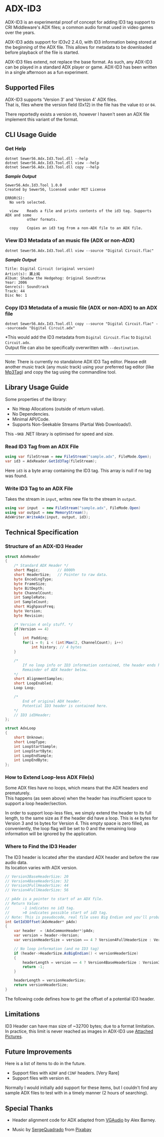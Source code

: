 # ADX-ID3 

ADX-ID3 is an experimental proof of concept for adding ID3 tag support to CRI Middleware's ADX files; a common audio format used in video games over the years.

ADX-ID3 adds support for ID3v2 2.4.0, with ID3 information being stored at the beginning of the ADX file. This allows for metadata to be downloaded before playback of the file is started.

ADX-ID3 files extend, not replace the base format. As such, any ADX-ID3 can be played in a standard ADX player or game.
ADX-ID3 has been written in a single afternoon as a fun experiment.

## Supported Files

ADX-ID3 supports 'Version 3' and 'Version 4' ADX files.  
That is, files where the version field (0x12) in the file has the value `03` or `04`.  

There reportedly exists a version `05`, however I haven't seen an ADX file implement this variant of the format.  

## CLI Usage Guide

### Get Help
```
dotnet Sewer56.Adx.Id3.Tool.dll --help
dotnet Sewer56.Adx.Id3.Tool.dll view --help
dotnet Sewer56.Adx.Id3.Tool.dll copy --help
```

***Sample Output***

```
Sewer56.Adx.Id3.Tool 1.0.0
Created by Sewer56, licensed under MIT License

ERROR(S):
  No verb selected.

  view    Reads a file and prints contents of the id3 tag. Supports ADX and some
          other formats.

  copy    Copies an id3 tag from a non-ADX file to an ADX file.
```

### View ID3 Metadata of an music file (ADX or non-ADX)

```
dotnet Sewer56.Adx.Id3.Tool.dll view --source "Digital Circuit.flac" 
```

***Sample Output***

```
Title: Digital Circuit (original version)
Artist(s): 瀬上純
Album: Shadow the Hedgehog: Original Soundtrax
Year: 2006
Genre(s): Soundtrack
Track: 44
Disc No: 1
```

### Copy ID3 Metadata of a music file (ADX or non-ADX) to an ADX file

```
dotnet Sewer56.Adx.Id3.Tool.dll copy --source "Digital Circuit.flac" --sourceadx "Digital Circuit.adx"
```

*This would add the ID3 metadata from `Digital Circuit.flac` to `Digital Circuit.adx`.  
Output file can also be specifically overwritten with `--destination`.

----

Note: There is currently no standalone ADX ID3 Tag editor. Please edit another music track (any music track) using your preferred tag editor (like [Mp3Tag](https://www.mp3tag.de/en/)) and copy the tag using the commandline tool.

## Library Usage Guide

Some properties of the library:  
- No Heap Allocations (outside of return value).  
- No Dependencies.  
- Minimal API/Code.  
- Supports Non-Seekable Streams (Partial Web Downloads!).  

This `~9KB` .NET library is optimised for speed and size.  

### Read ID3 Tag from an ADX File

```csharp
using var fileStream = new FileStream("sample.adx", FileMode.Open);
var id3 = AdxReader.GetId3Tag(fileStream);
```

Here `id3` is a byte array containing the ID3 tag. This array is null if no tag was found.

### Write ID3 Tag to an ADX File

Takes the stream in `input`, writes new file to the stream in `output`. 

```csharp
using var input  = new FileStream("sample.adx", FileMode.Open)
using var output = new MemoryStream();
AdxWriter.WriteAdx(input, output, id3);
```

## Technical Specification

### Structure of an ADX-ID3 Header

```csharp
struct AdxHeader
{
    /* Standard ADX Header */
    short Magic;        // 8000h
    short HeaderSize;   // Pointer to raw data. 
    byte EncodingType;
    byte FrameSize;
    byte BitDepth;
    byte ChannelCount;
    int SampleRate;
    int SampleCount;
    short HighpassFreq;
    byte Version;
    byte Revision;

    /* Version 4 only stuff. */
    if(Version == 4) 
    {
        int Padding;
        for(i = 0; i < (int)Max(2, ChannelCount); i++)
            int history; // 4 bytes
    }

    /*  
        If no loop info or ID3 information contained, the header ends here.
        Remainder of ADX header below.
    */
    short AlignmentSamples;
    short LoopEnabled;
    Loop Loop;

    /* 
        End of original ADX header. 
        Potential ID3 header is contained here. 
    */
    // ID3 id3Header;
};

struct AdxLoop
{
    short Unknown;
    short LoopType;
    int LoopStartSample;
    int LoopStartByte;
    int LoopEndSample;
    int LoopEndByte;
};
```

### How to Extend Loop-less ADX File(s)

Some ADX files have no loops, which means that the ADX headers end prematurely.  
This happens (as seen above) when the header has insufficient space to support a loop header/section.  

In order to support loop-less files, we simply extend the header to its full length, to the same size as if the header did have a loop. This is `44` bytes for Version 3 and `56` bytes for Version 4. This empty space is zero filled, as conveniently, the loop flag will be set to 0 and the remaining loop information will be ignored by the application.

### Where to Find the ID3 Header

The ID3 header is located after the standard ADX header and before the raw audio data.  
Its location varies with ADX version.  

```csharp
// Version3BaseHeaderSize: 20
// Version4BaseHeaderSize: 32
// Version3FullHeaderSize: 44
// Version4FullHeaderSize: 56

// pAdx is a pointer to start of an ADX file.
// Return Value: 
//      -1 indicates no id3 tag.
//      >0 indicates possible start of id3 tag.
// Note: This is pseudocode, real file uses Big Endian and you'll probably need to account for that.
int GetId3Offset(AdxHeader* pAdx) 
{
    var header  = (AdxCommonHeader*)pAdx;
    var version = header->Version;
    var versionHeaderSize = version == 4 ? Version4FullHeaderSize : Version3FullHeaderSize;

    // No loop information (and no ID3 tag)
    if (header->HeaderSize.AsBigEndian() < versionHeaderSize)
    {
        headerLength = version == 4 ? Version4BaseHeaderSize : Version3BaseHeaderSize;
        return -1;
    }

    headerLength = versionHeaderSize;
    return versionHeaderSize;
}
```

The following code defines how to get the offset of a potential ID3 header.

## Limitations

ID3 Header can have max size of ~32700 bytes; due to a format limitation.  
In practice, this limit is never reached as images in ADX-ID3 use [Attached Pictures](https://id3.org/id3v2.3.0#Attached_picture).

## Future Improvements

Here is a list of items to do in the future.

- Support files with `AINF` and `CINF` headers. [Very Rare]
- Support files with version `05`.

Normally I would initially add support for these items, but I couldn't find any sample ADX files to test with in a timely manner (2 hours of searching).

## Special Thanks

- Header alignment code for ADX adapted from [VGAudio](https://github.com/Thealexbarney/VGAudio) by Alex Barney.

- Music by <a href="/users/sergequadrado-24990007/?tab=audio&amp;utm_source=link-attribution&amp;utm_medium=referral&amp;utm_campaign=audio&amp;utm_content=13407">SergeQuadrado</a> from <a href="https://pixabay.com/music/?utm_source=link-attribution&amp;utm_medium=referral&amp;utm_campaign=music&amp;utm_content=13407">Pixabay</a>